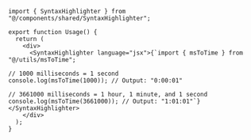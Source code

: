 ﻿```tsx
import { SyntaxHighlighter } from "@/components/shared/SyntaxHighlighter";

export function Usage() {
  return (
    <div>
      <SyntaxHighlighter language="jsx">{`import { msToTime } from "@/utils/msToTime";

// 1000 milliseconds = 1 second
console.log(msToTime(1000)); // Output: "0:00:01"

// 3661000 milliseconds = 1 hour, 1 minute, and 1 second
console.log(msToTime(3661000)); // Output: "1:01:01"`}</SyntaxHighlighter>
    </div>
  );
} 
```
